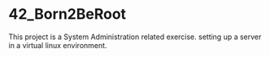 # 42_Born2BeRoot
This project is a System Administration related exercise. setting up a server in a virtual linux environment. 
